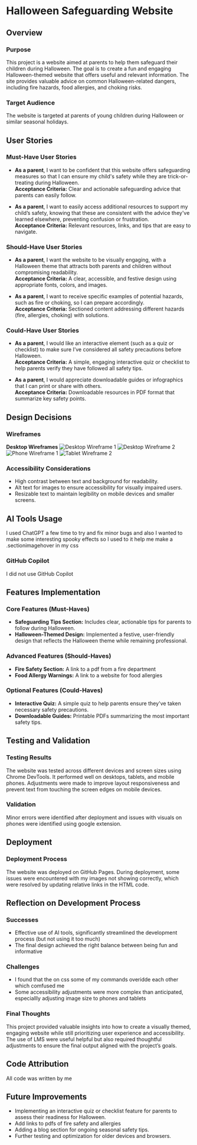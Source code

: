 
# Halloween Safeguarding Website

## Overview

### Purpose
This project is a website aimed at parents to help them safeguard their children during Halloween. The goal is to create a fun and engaging Halloween-themed website that offers useful and relevant information. The site provides valuable advice on common Halloween-related dangers, including fire hazards, food allergies, and choking risks.

### Target Audience
The website is targeted at parents of young children during Halloween or similar seasonal holidays.

## User Stories

### Must-Have User Stories
- **As a parent**, I want to be confident that this website offers safeguarding measures so that I can ensure my child's safety while they are trick-or-treating during Halloween.  
  **Acceptance Criteria:** Clear and actionable safeguarding advice that parents can easily follow.
  
- **As a parent**, I want to easily access additional resources to support my child’s safety, knowing that these are consistent with the advice they've learned elsewhere, preventing confusion or frustration.  
  **Acceptance Criteria:** Relevant resources, links, and tips that are easy to navigate.

### Should-Have User Stories
- **As a parent**, I want the website to be visually engaging, with a Halloween theme that attracts both parents and children without compromising readability.  
  **Acceptance Criteria:** A clear, accessible, and festive design using appropriate fonts, colors, and images.

- **As a parent**, I want to receive specific examples of potential hazards, such as fire or choking, so I can prepare accordingly.  
  **Acceptance Criteria:** Sectioned content addressing different hazards (fire, allergies, choking) with solutions.

### Could-Have User Stories
- **As a parent**, I would like an interactive element (such as a quiz or checklist) to make sure I’ve considered all safety precautions before Halloween.  
  **Acceptance Criteria:** A simple, engaging interactive quiz or checklist to help parents verify they have followed all safety tips.

- **As a parent**, I would appreciate downloadable guides or infographics that I can print or share with others.  
  **Acceptance Criteria:** Downloadable resources in PDF format that summarize key safety points.

## Design Decisions

### Wireframes

**Desktop Wireframes**
![Desktop Wireframe 1](/readmeimages/desktop1.png)
![Desktop Wireframe 2](/readmeimages/desktop2.png)
![Phone Wireframe 1](/readmeimages/phonewireframe.png)
![Tablet Wireframe 2](/readmeimages/ipadwireframe.png)

### Accessibility Considerations
- High contrast between text and background for readability.
- Alt text for images to ensure accessibility for visually impaired users.
- Resizable text to maintain legibility on mobile devices and smaller screens.

## AI Tools Usage
I used ChatGPT a few time to try and fix minor bugs and also I wanted to make some interesting spooky effects so I used to it help me make a .sectionimagehover in my css


### GitHub Copilot
I did not use GitHub Copilot

## Features Implementation

### Core Features (Must-Haves)
- **Safeguarding Tips Section:** Includes clear, actionable tips for parents to follow during Halloween.
- **Halloween-Themed Design:** Implemented a festive, user-friendly design that reflects the Halloween theme while remaining professional.

### Advanced Features (Should-Haves)
- **Fire Safety Section:** A link to a pdf from a fire department
- **Food Allergy Warnings:** A link to a website for food allergies

### Optional Features (Could-Haves)
- **Interactive Quiz:** A simple quiz to help parents ensure they've taken necessary safety precautions.
- **Downloadable Guides:** Printable PDFs summarizing the most important safety tips.

## Testing and Validation

### Testing Results
The website was tested across different devices and screen sizes using Chrome DevTools. It performed well on desktops, tablets, and mobile phones. Adjustments were made to improve layout responsiveness and prevent text from touching the screen edges on mobile devices.

### Validation
Minor errors were identified after deployment and issues with visuals on phones were identified using google extension. 

## Deployment

### Deployment Process
The website was deployed on GitHub Pages. During deployment, some issues were encountered with my images not showing correctly, which were resolved by updating relative links in the HTML code.

## Reflection on Development Process

### Successes
- Effective use of AI tools, significantly streamlined the development process (but not using it too much)
- The final design achieved the right balance between being fun and informative

### Challenges
- I found that the on css some of my commands overidde each other which comfused me 
- Some accessibility adjustments were more complex than anticipated, especiallly adjusting image size to phones and tablets 

### Final Thoughts
This project provided valuable insights into how to create a visually themed, engaging website while still prioritizing user experience and accessibility. The use of LMS were useful helpful but also required thoughtful adjustments to ensure the final output aligned with the project’s goals.

## Code Attribution
All code was written by me

## Future Improvements
- Implementing an interactive quiz or checklist feature for parents to assess their readiness for Halloween.
- Add links to pdfs of fire safety and allergies
- Adding a blog section for ongoing seasonal safety tips.
- Further testing and optimization for older devices and browsers.
